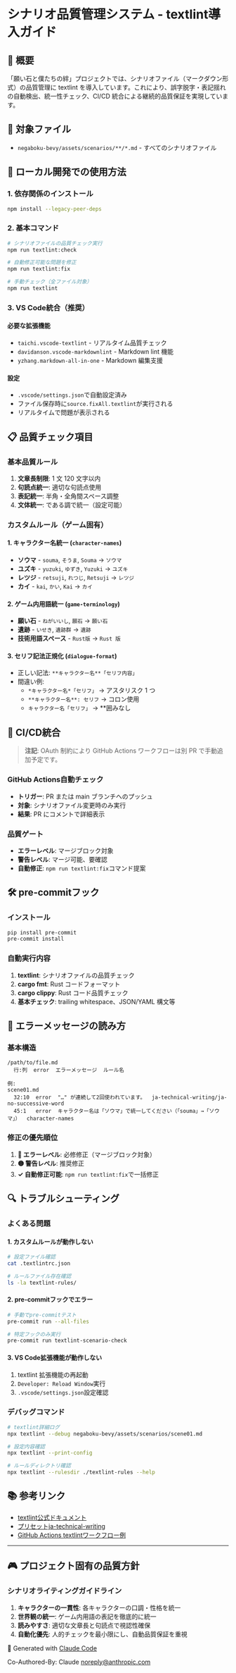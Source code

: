 # シナリオ品質管理システム - textlint導入ガイド

## 🎯 概要

「願い石と僕たちの絆」プロジェクトでは、シナリオファイル（マークダウン形式）の品質管理に textlint を導入しています。これにより、誤字脱字・表記揺れの自動検出、統一性チェック、CI/CD 統合による継続的品質保証を実現しています。

## 📁 対象ファイル

- `negaboku-bevy/assets/scenarios/**/*.md` - すべてのシナリオファイル

## 🔧 ローカル開発での使用方法

### 1. 依存関係のインストール

```bash
npm install --legacy-peer-deps
```

### 2. 基本コマンド

```bash
# シナリオファイルの品質チェック実行
npm run textlint:check

# 自動修正可能な問題を修正
npm run textlint:fix

# 手動チェック（全ファイル対象）
npm run textlint
```

### 3. VS Code統合（推奨）

#### 必要な拡張機能
- `taichi.vscode-textlint` - リアルタイム品質チェック
- `davidanson.vscode-markdownlint` - Markdown lint 機能
- `yzhang.markdown-all-in-one` - Markdown 編集支援

#### 設定
- `.vscode/settings.json`で自動設定済み
- ファイル保存時に`source.fixAll.textlint`が実行される
- リアルタイムで問題が表示される

## 📋 品質チェック項目

### 基本品質ルール

1. **文章長制限**: 1 文 120 文字以内
2. **句読点統一**: 適切な句読点使用
3. **表記統一**: 半角・全角間スペース調整
4. **文体統一**: である調で統一（設定可能）

### カスタムルール（ゲーム固有）

#### 1. キャラクター名統一 (`character-names`)
- **ソウマ** - `souma`, `そうま`, `Souma` → `ソウマ`
- **ユズキ** - `yuzuki`, `ゆずき`, `Yuzuki` → `ユズキ`
- **レツジ** - `retsuji`, `れつじ`, `Retsuji` → `レツジ`
- **カイ** - `kai`, `かい`, `Kai` → `カイ`

#### 2. ゲーム内用語統一 (`game-terminology`)
- **願い石** - `ねがいいし`, `願石` → `願い石`
- **遺跡** - `いせき`, `遺跡群` → `遺跡`
- **技術用語スペース** - `Rust版` → `Rust 版`

#### 3. セリフ記法正規化 (`dialogue-format`)
- 正しい記法: `**キャラクター名**「セリフ内容」`
- 間違い例:
  - `*キャラクター名*「セリフ」` → アスタリスク 1 つ
  - `**キャラクター名**: セリフ` → コロン使用
  - `キャラクター名「セリフ」` → **囲みなし

## 🚀 CI/CD統合

> **注記**: OAuth 制約により GitHub Actions ワークフローは別 PR で手動追加予定です。

### GitHub Actions自動チェック

- **トリガー**: PR または main ブランチへのプッシュ
- **対象**: シナリオファイル変更時のみ実行
- **結果**: PR にコメントで詳細表示

### 品質ゲート

- **エラーレベル**: マージブロック対象
- **警告レベル**: マージ可能、要確認
- **自動修正**: `npm run textlint:fix`コマンド提案

## 🛠️ pre-commitフック

### インストール

```bash
pip install pre-commit
pre-commit install
```

### 自動実行内容

1. **textlint**: シナリオファイルの品質チェック
2. **cargo fmt**: Rust コードフォーマット
3. **cargo clippy**: Rust コード品質チェック
4. **基本チェック**: trailing whitespace、JSON/YAML 構文等

## 📖 エラーメッセージの読み方

### 基本構造

```
/path/to/file.md
  行:列  error  エラーメッセージ  ルール名

例:
scene01.md
  32:10  error  "…" が連続して2回使われています。  ja-technical-writing/ja-no-successive-word
  45:1   error  キャラクター名は「ソウマ」で統一してください（「souma」→「ソウマ」）  character-names
```

### 修正の優先順位

1. **🔴 エラーレベル**: 必修修正（マージブロック対象）
2. **🟡 警告レベル**: 推奨修正
3. **✓ 自動修正可能**: `npm run textlint:fix`で一括修正

## 🔍 トラブルシューティング

### よくある問題

#### 1. カスタムルールが動作しない
```bash
# 設定ファイル確認
cat .textlintrc.json

# ルールファイル存在確認
ls -la textlint-rules/
```

#### 2. pre-commitフックでエラー
```bash
# 手動でpre-commitテスト
pre-commit run --all-files

# 特定フックのみ実行
pre-commit run textlint-scenario-check
```

#### 3. VS Code拡張機能が動作しない
1. textlint 拡張機能の再起動
2. `Developer: Reload Window`実行
3. `.vscode/settings.json`設定確認

### デバッグコマンド

```bash
# textlint詳細ログ
npx textlint --debug negaboku-bevy/assets/scenarios/scene01.md

# 設定内容確認
npx textlint --print-config

# ルールディレクトリ確認
npx textlint --rulesdir ./textlint-rules --help
```

## 📚 参考リンク

- [textlint公式ドキュメント](https://textlint.github.io/)
- [プリセットja-technical-writing](https://github.com/textlint-ja/textlint-rule-preset-ja-technical-writing)
- [GitHub Actions textlintワークフロー例](https://github.com/textlint/textlint/wiki)

---

## 🎮 プロジェクト固有の品質方針

### シナリオライティングガイドライン

1. **キャラクターの一貫性**: 各キャラクターの口調・性格を統一
2. **世界観の統一**: ゲーム内用語の表記を徹底的に統一
3. **読みやすさ**: 適切な文章長と句読点で視認性確保
4. **自動化優先**: 人的チェックを最小限にし、自動品質保証を重視

🤖 Generated with [Claude Code](https://claude.ai/code)

Co-Authored-By: Claude <noreply@anthropic.com>
